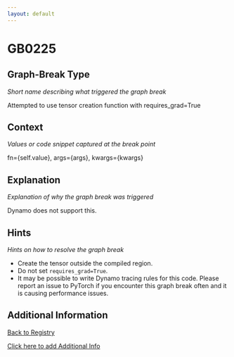 ```yaml
---
layout: default
---
```

# GB0225

## Graph-Break Type
*Short name describing what triggered the graph break*

Attempted to use tensor creation function with requires_grad=True

## Context
*Values or code snippet captured at the break point*

fn={self.value}, args={args}, kwargs={kwargs}

## Explanation
*Explanation of why the graph break was triggered*

Dynamo does not support this.

## Hints
*Hints on how to resolve the graph break*

- Create the tensor outside the compiled region.
- Do not set `requires_grad=True`.
- It may be possible to write Dynamo tracing rules for this code. Please report an issue to PyTorch if you encounter this graph break often and it is causing performance issues.


## Additional Information

<!-- ADDITIONAL INFORMATION START - Add custom information below this line -->

<!-- ADDITIONAL INFORMATION END -->

[Back to Registry](../index.html)

[Click here to add Additional Info](https://github.com/pytorch-labs/compile-graph-break-site/edit/main/docs/gb/gb0225.md)
